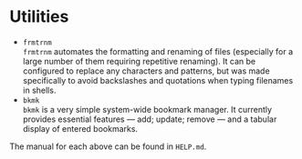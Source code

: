 # Utilities

* `frmtrnm`\
  `frmtrnm` automates the formatting and renaming of files (especially for a
  large number of them requiring repetitive renaming).  It can be configured
  to replace any characters and patterns, but was made specifically to avoid
  backslashes and quotations when typing filenames in shells.
* `bkmk`\
  `bkmk` is a very simple system-wide bookmark manager.  It currently
  provides essential features — add; update; remove — and a tabular display
  of entered bookmarks.

The manual for each above can be found in `HELP.md`.
